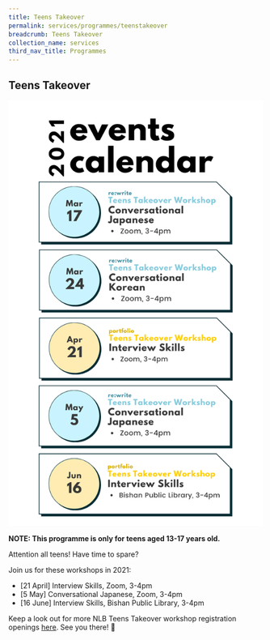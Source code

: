 ```yaml
---
title: Teens Takeover
permalink: services/programmes/teenstakeover
breadcrumb: Teens Takeover
collection_name: services
third_nav_title: Programmes
---
```


## **Teens Takeover**

[![Teens takeover workshops image](/images/unsorted/teenstakeover/Teens-Takeover-Events-Calendar-2021.png)](https://www.eventbrite.sg/d/online/teens-takeover/)

**NOTE: This programme is only for teens aged 13-17 years old.**

Attention all teens! Have time to spare?

Join us for these workshops in 2021:

* [21 April] Interview Skills, Zoom, 3-4pm
* [5 May] Conversational Japanese, Zoom, 3-4pm
* [16 June] Interview Skills, Bishan Public Library, 3-4pm

Keep a look out for more NLB Teens Takeover workshop registration openings [here](https://www.eventbrite.sg/d/online/teens-takeover/). See you there! 🙂
